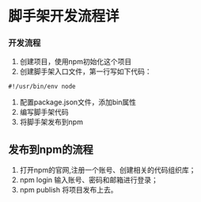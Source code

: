 # 脚手架开发流程详

### 开发流程

1. 创建项目，使用npm初始化这个项目
2. 创建脚手架入口文件，第一行写如下代码：

```
#!/usr/bin/env node
```

1. 配置package.json文件，添加bin属性
2. 编写脚手架代码
3. 将脚手架发布到npm

## 发布到npm的流程

1. 打开npm的官网,注册一个账号、创建相关的代码组织库；
3. npm login 输入账号、密码和邮箱进行登录；
4. npm publish 将项目发布上去。

